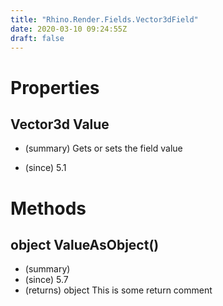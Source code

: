 ```yaml
---
title: "Rhino.Render.Fields.Vector3dField"
date: 2020-03-10 09:24:55Z
draft: false
---
```


# Properties
## Vector3d Value
- (summary) 
     Gets or sets the field value
     
- (since) 5.1
# Methods
## object ValueAsObject()
- (summary) 
- (since) 5.7
- (returns) object This is some return comment

